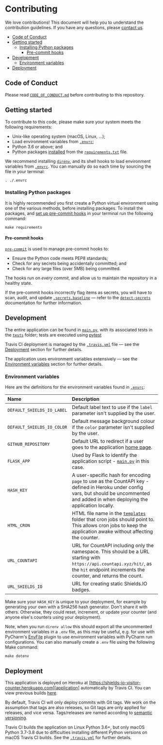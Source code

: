 # Contributing

We love contributions! This document will help you to understand the contribution guidelines. If you have any
questions, please [contact us][support].

- [Code of Conduct](#code-of-conduct)
- [Getting started](#getting-started)
  - [Installing Python packages](#installing-python-packages)
    - [Pre-commit hooks](#pre-commit-hooks)
- [Development](#deployment)
  - [Environment variables](#environment-variables)
- [Deployment](#deployment)

## Code of Conduct

Please read [`CODE_OF_CONDUCT.md`](./CODE_OF_CONDUCT.md) before contributing to this repository.

## Getting started

To contribute to this code, please make sure your system meets the following requirements:

- Unix-like operating system (macOS, Linux, …);
- Load environment variables from [`.envrc`](/.envrc);
- Python 3.6 or above; and
- Python packages [installed](#installing-python-packages) from the [`requirements.txt`](./requirements.txt) file.

We recommend installing [`direnv`](https://direnv.net/), and its shell hooks to load environment variables from
[`.envrc`](/.envrc). You can manually do so each time by sourcing the file in your terminal:

```
. ./.envrc
```

### Installing Python packages

It is highly recommended you first create a Python virtual environment using one of the various methods, before
installing packages. To install the packages, and [set up pre-commit hooks](#pre-commit-hooks) in your terminal run the
following command:

```
make requirements
```

#### Pre-commit hooks

[`pre-commit`][pre-commit] is used to manage pre-commit hooks to:

- Ensure the Python code meets PEP8 standards;
- Check for any secrets being accidentally committed; and
- Check for any large files (over 5MB) being committed.

The hooks run on _every commit_, and allow us to maintain the repository in a healthy state.

If the pre-commit hooks incorrectly flag items as secrets, you will have to scan, audit, and update
[`.secrets.baseline`](./.secrets.baseline) — refer to the [`detect-secrets`][detect-secrets] documentation for further
information.

## Development

The entire application can be found in [`main.py`](./main.py), with its associated tests in the [`tests`](./tests)
folder; tests are executed using [pytest][pytest]

Travis CI deployment is managed by the [`.travis.yml`](./.travis.yml) file — see the [Deployment](#deployment)
section for further details.

The application uses environment variables extensively — see the [Environment variables](#environment-variables)
section for further details.

### Environment variables

Here are the definitions for the environment variables found in [`.envrc`](./.envrc):

| Name                       | Description                                                                                                                                                                               |
| :------------------------- |:------------------------------------------------------------------------------------------------------------------------------------------------------------------------------------------|
| `DEFAULT_SHIELDS_IO_LABEL` | Default label text to use if the `label` parameter isn't supplied by the user.                                                                                                            |
| `DEFAULT_SHIELDS_IO_COLOR` | Default message background colour if the `color` parameter isn't supplied by the user.                                                                                                    |
| `GITHUB_REPOSITORY`        | Default URL to redirect if a user goes to the application [home page][application].                                                                                                       |
| `FLASK_APP`                | Used by Flask to identify the application script - [`main.py`](./main.py) in this case.                                                                                                   |
| `HASH_KEY`                 | A user-specific hash for encoding `page` to use as the CountAPI key - defined in Heroku under config vars, but should be uncommented and added in when deploying the application locally. |
| `HTML_CRON`                | HTML file name in the [`templates`](./templates) folder that cron jobs should point to. This allows cron jobs to keep the application awake without affecting the counter.                |
| `URL_COUNTAPI`             | URL for CountAPI including only the namespace. This should be a URL starting with `https://api.countapi.xyz/hit/`, as the `hit` endpoint increments the counter, and returns the count.   |
| `URL_SHIELDS_IO`           | URL for creating static Shields.IO badges.                                                                                                                                                |

Make sure your `HASH_KEY` is unique to your deployment, for example by generating your own with a SHA256 hash generator.
Don't share it with others. Otherwise, they could reset, increment, or update your counter (and anyone else's counters
using your deployment).

Note, when you run `direnv allow` this should export all the uncommented environment variables in a `.env` file, as
this may be useful, e.g. for use with PyCharm's [EnvFile][envfile] plugin to use environment variables with PyCharm run
configurations. You can also manually create a `.env` file using the following Make command:

```
make dotenv
```

## Deployment

This application is deployed on Heroku at [https://shields-io-visitor-counter.herokuapp.com][application]
automatically by Travis CI. You can view previous builds [here][travis-ci].

By default, Travis CI will only deploy commits with Git tags. We work on the assumption that tags are also releases, so
Git tags are only applied for releases, and vice versa. Tags/releases are named according to [semantic
versioning][semver].

Travis CI builds the application on Linux Python 3.6+, but only macOS Python 3.7-3.8 due to difficulties installing
different Python versions on macOS Travis CI builds. See the [`.travis.yml`](./.travis.yml) for further details.

[application]: https://shields-io-visitor-counter.herokuapp.com
[detect-secrets]: https://github.com/Yelp/detect-secrets
[envfile]: https://plugins.jetbrains.com/plugin/7861-envfile
[pre-commit]: https://pre-commit.com
[pytest]: https://docs.pytest.org/
[semver]: https://semver.org/
[support]: mailto:eskyoung.github@gmail.com?subject=Support
[travis-ci]: https://travis-ci.com/github/ESKYoung/shields-io-visitor-counter
